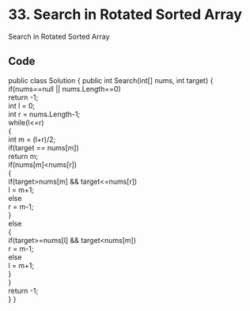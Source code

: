 # 33. Search in Rotated Sorted Array
Search in Rotated Sorted Array

## Code
public class Solution {
    public int Search(int[] nums, int target) {
        if(nums==null || nums.Length==0)  
            return -1;  
        int l = 0;  
        int r = nums.Length-1;  
        while(l<=r)  
        {  
            int m = (l+r)/2;  
            if(target == nums[m])  
                return m;  
            if(nums[m]<nums[r])  
            {  
                if(target>nums[m] && target<=nums[r])  
                    l = m+1;  
                else  
                    r = m-1;  
            }  
            else  
            {  
                if(target>=nums[l] && target<nums[m])  
                    r = m-1;  
                else  
                    l = m+1;                      
            }  
        }  
        return -1;  
    }
}